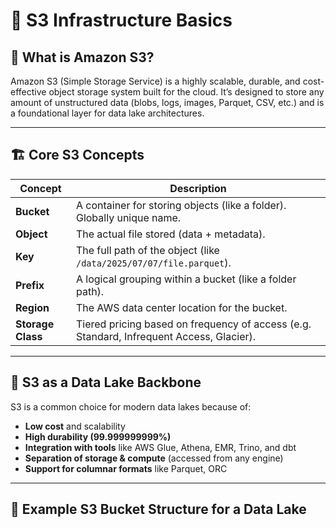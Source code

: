 # 🌊 S3 Infrastructure Basics

## 🧠 What is Amazon S3?

Amazon S3 (Simple Storage Service) is a highly scalable, durable, and cost-effective object storage system built for the cloud. It’s designed to store any amount of unstructured data (blobs, logs, images, Parquet, CSV, etc.) and is a foundational layer for data lake architectures.

---

## 🏗️ Core S3 Concepts

| Concept       | Description |
|---------------|-------------|
| **Bucket**    | A container for storing objects (like a folder). Globally unique name. |
| **Object**    | The actual file stored (data + metadata). |
| **Key**       | The full path of the object (like `/data/2025/07/07/file.parquet`). |
| **Prefix**    | A logical grouping within a bucket (like a folder path). |
| **Region**    | The AWS data center location for the bucket. |
| **Storage Class** | Tiered pricing based on frequency of access (e.g. Standard, Infrequent Access, Glacier). |

---

## 🧰 S3 as a Data Lake Backbone

S3 is a common choice for modern data lakes because of:

- **Low cost** and scalability  
- **High durability (99.999999999%)**  
- **Integration with tools** like AWS Glue, Athena, EMR, Trino, and dbt  
- **Separation of storage & compute** (accessed from any engine)  
- **Support for columnar formats** like Parquet, ORC  

---

## 🧪 Example S3 Bucket Structure for a Data Lake
